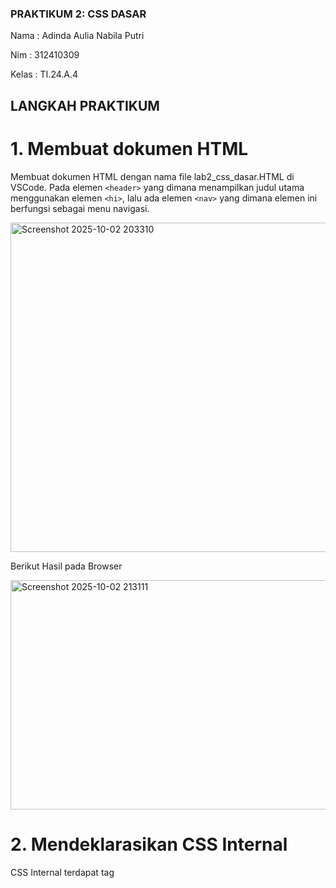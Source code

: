 ### PRAKTIKUM 2: CSS DASAR 

Nama  : Adinda Aulia Nabila Putri

Nim   : 312410309

Kelas : TI.24.A.4 

## LANGKAH PRAKTIKUM 

# 1. Membuat dokumen HTML 

   Membuat dokumen HTML dengan nama file lab2_css_dasar.HTML di VSCode. Pada elemen ```<header>``` yang dimana menampilkan judul utama menggunakan elemen ```<hi>```, lalu ada elemen ```<nav>``` yang dimana elemen ini berfungsi sebagai menu navigasi. 
   
<img width="790" height="527" alt="Screenshot 2025-10-02 203310" src="https://github.com/user-attachments/assets/b29b4811-7b7f-433f-b967-9119a305fa56" />

   Berikut Hasil pada Browser 

<img width="1341" height="367" alt="Screenshot 2025-10-02 213111" src="https://github.com/user-attachments/assets/2cede114-06d8-449c-87b0-42ee776b18df" />


# 2. Mendeklarasikan CSS Internal 

   CSS Internal terdapat tag <style> yang diletakkan pada bagian <head> berfungsi untuk memberikan tampilan pada elemen-elemen HTML secara langsung tanpa membuat file CSS terpisah. Misalnya, mengatur font, warna teks, dan ukuran heading.

  <img width="559" height="389" alt="Screenshot 2025-10-02 220007" src="https://github.com/user-attachments/assets/03fece86-3951-4993-8138-97282156e13f" />

  Berikut Hasil pada Browser 

<img width="1341" height="388" alt="Screenshot 2025-10-02 220142" src="https://github.com/user-attachments/assets/a0420096-b14a-4f1d-8ded-2e6829f9a3fc" />


# 3. Menambahkan inline CSS

  Inline CSS ditulis langsung di dalam tag HTML menggunakan atribut ```style```. Contohnya seperti <p style="text-align: center; color: #ccd8e4;">. Inline CSS berlaku pada satu elemene tempat ditulis. Misalnya, memberi warna pada satu paragraf. 

  <img width="594" height="68" alt="Screenshot 2025-10-02 221045" src="https://github.com/user-attachments/assets/7fb76afc-59f8-4a90-8157-a757561d6cb8" />

       Berikut Hasil pada Browser 

<img width="1329" height="371" alt="Screenshot 2025-10-02 221023" src="https://github.com/user-attachments/assets/82dbfd0c-5476-4b7d-acd9-b1de9a2213d1" />


# 4. Membuat CSS eksternal 

  Membuat file baru dengan nama ```style_eksternal.css```. lalu dihubungkan ke HTML dengan tag <link>,  dibagian <head>, dengan ini tampilan HTML akan mengikuti aturan dari file CSS Eksternal. 

   <img width="422" height="272" alt="Screenshot 2025-10-02 221935" src="https://github.com/user-attachments/assets/cb22b8b1-9c14-411b-a93e-0ffc9d0f2bc7" />

   <img width="522" height="41" alt="Screenshot 2025-10-02 224938" src="https://github.com/user-attachments/assets/8993d5ef-279a-4cec-bc4a-302bb8b5714c" />

    Berikut Hasil pada Browser 

 <img width="1357" height="388" alt="Screenshot 2025-10-02 223539" src="https://github.com/user-attachments/assets/30c776f1-b9df-4ad0-a291-53ee78524c90" />

 
 # 5. Meenambahkan CSS selector 

    CSS Selector digunakan untuk memilih elemen HTML yang ingin diatur tampilannya.
    
     * ID selector (#id), hanya beelaku untuk satu elemen dengan id tertentu.
    
     * Class selector (.class), bisa dipakai dibanyak elemen. 

   <img width="505" height="422" alt="Screenshot 2025-10-02 223804" src="https://github.com/user-attachments/assets/f0c8b2a5-dacc-42c0-a4b1-7bbf0d3b33e5" />

     Berikut Hasil pada Browser 

<img width="1358" height="481" alt="Screenshot 2025-10-02 223849" src="https://github.com/user-attachments/assets/e82bbf36-9c18-4aff-9e38-1c9408d73aee" />


## Pertanyaan dan tugas 

# 1. Lakukan eksperimen dengan mengubah dan menambah properti dan nilai pada kode CSS dengan mengacu pada CSS Cheat Sheet yang diberikan pada file terpisah dari modul ini. 

   Saya mencoba menambahkan beberapa properti CSS, contonya:

<img width="562" height="548" alt="Screenshot 2025-10-02 230607" src="https://github.com/user-attachments/assets/ece5b0bd-f7c0-4853-9884-41ab14bc0d66" />

  Berikut Outputnya 

<img width="843" height="247" alt="Screenshot 2025-10-02 230553" src="https://github.com/user-attachments/assets/d5f0fd0b-db1d-4347-8b35-50776e33e01b" />


# 2. Apa perbedaan pendeklarasian CSS elemen h1 {...} dengan #intro h1 {...}? berikan penjelasannya!

<img width="567" height="488" alt="Screenshot 2025-10-02 231432" src="https://github.com/user-attachments/assets/da1eb1dc-150b-402a-bc8f-1229f9b6f3e8" />

   Berikut Outputnya 

<img width="648" height="249" alt="Screenshot 2025-10-02 231459" src="https://github.com/user-attachments/assets/5b57a8b8-f2a6-4dd3-b2ba-aa377ca16953" />

Penjelasannya : 

Perbedaan antara h1 { ... } dengan #intro h1 { ... } terletak pada jangkauan pengaruhnya. Jika kita menuliskan h1 { ... }, maka aturan CSS tersebut berlaku untuk semua elemen heading <h1> di dalam halaman HTML. Jadi setiap judul dengan tag <h1> akan otomatis mengikuti style yang sudah ditentukan, misalnya warna, ukuran font, atau tata letak. Lalu jika, #intro h1 { ... } jauh lebih spesifik karena hanya akan diterapkan pada elemen <h1> yang berada di dalam suatu elemen yang memiliki atribut id="intro". Artinya, tidak semua <h1> akan berubah tampilannya, melainkan hanya <h1> yang ada di dalam bagian tertentu, yaitu yang dibungkus oleh elemen dengan id tersebut.


# 3. Apabila ada deklarasi CSS secara internal, lalu ditambahkan CSS eksternal dan inline CSS pada elemen yang sama. Deklarasi manakah yang akan ditampilkan pada browser? Berikan penjelasan dan contohnya! 

  <img width="580" height="476" alt="Screenshot 2025-10-02 233308" src="https://github.com/user-attachments/assets/1bb0fe7d-7377-4299-8ad4-7f2cba212cef" />

  <img width="359" height="107" alt="Screenshot 2025-10-02 233430" src="https://github.com/user-attachments/assets/6e8687d0-9ea5-4fd4-a1ed-cb4dac8440a4" />

       Berikut Outputnya

 <img width="469" height="196" alt="Screenshot 2025-10-02 233251" src="https://github.com/user-attachments/assets/b15d7eb4-b9ef-4304-aa08-1c01d486eec2" />

Penjelasannya : 

 Kalau elemen HTML mendapat aturan dari internal CSS, eksternal CSS, dan inline CSS sekaligus, maka yang ditampilkan browser adalah aturan dari inline CSS.karena CSS bekerja berdasarkan prinsip cascading atau urutan prioritas. Prioritas paling rendah ada pada eksternal CSS, lalu di atasnya internal CSS, dan yang paling tinggi adalah inline CSS. Jadi meskipun sebuah elemen sudah diatur tampilannya melalui file CSS eksternal atau bagian <style> internal, jika pada tag elemen tersebut ditambahkan atribut style, maka inline CSS-lah yang akan dipakai browser untuk menampilkan tampilan akhir.


# 4. Pada sebuah elemen HTML terdapat ID dan Class, apabila masing-masing selector tersebut terdapat deklarasi CSS, maka deklarasi manakah yang akan ditampilkan pada browser? Berikan penjelasan dan contohnya!  ( <p id="paragraf-1" class="text-paragraf"> ) 

   <img width="691" height="569" alt="Screenshot 2025-10-02 235039" src="https://github.com/user-attachments/assets/f160a53e-725b-4118-940f-03a434dc106c" />

   Berikut Outputnya 

<img width="795" height="295" alt="Screenshot 2025-10-02 235024" src="https://github.com/user-attachments/assets/49746321-efbb-4829-8f8d-0bb03b5cf8db" />

Penjelasannya :

Jika sebuah elemen HTML diberi ID dan juga Class, lalu keduanya memiliki deklarasi CSS yang berbeda, maka aturan yang berasal dari ID akan lebih diutamakan oleh browser. Hal ini karena selector ID memiliki tingkat spesifisitas yang lebih tinggi dibandingkan dengan selector Class. I


   

